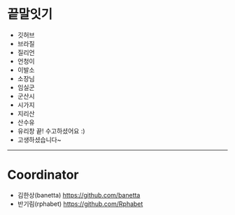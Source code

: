 # 끝말잇기

- 깃허브
- 브라질
- 질리언
- 언청이
- 이발소
- 소장님
- 임실군
- 군산시
- 시가지
- 지리산
- 산수유
- 유리창 끝! 수고하셨어요 :) 
- 고생하셨습니다~

---
# Coordinator
- 김한상(banetta) https://github.com/banetta
- 반기림(rphabet) https://github.com/Rphabet